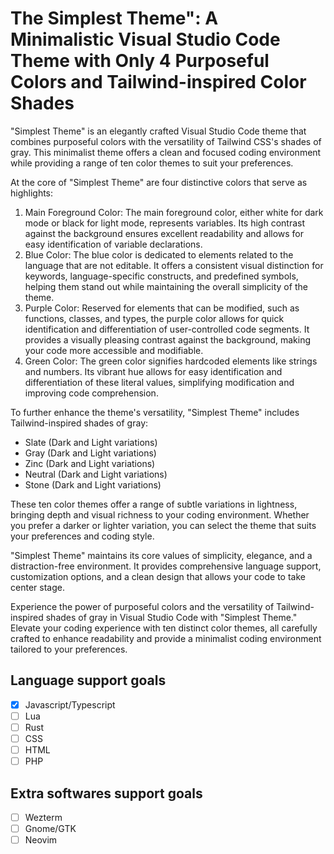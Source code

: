 # The Simplest Theme": A Minimalistic Visual Studio Code Theme with Only 4 Purposeful Colors and Tailwind-inspired Color Shades

"Simplest Theme" is an elegantly crafted Visual Studio Code theme that combines purposeful colors with the versatility of Tailwind CSS's shades of gray. This minimalist theme offers a clean and focused coding environment while providing a range of ten color themes to suit your preferences.

At the core of "Simplest Theme" are four distinctive colors that serve as highlights:

1. Main Foreground Color: The main foreground color, either white for dark mode or black for light mode, represents variables. Its high contrast against the background ensures excellent readability and allows for easy identification of variable declarations.
2. Blue Color: The blue color is dedicated to elements related to the language that are not editable. It offers a consistent visual distinction for keywords, language-specific constructs, and predefined symbols, helping them stand out while maintaining the overall simplicity of the theme.
3. Purple Color: Reserved for elements that can be modified, such as functions, classes, and types, the purple color allows for quick identification and differentiation of user-controlled code segments. It provides a visually pleasing contrast against the background, making your code more accessible and modifiable.
4. Green Color: The green color signifies hardcoded elements like strings and numbers. Its vibrant hue allows for easy identification and differentiation of these literal values, simplifying modification and improving code comprehension.

To further enhance the theme's versatility, "Simplest Theme" includes Tailwind-inspired shades of gray:

- Slate (Dark and Light variations)
- Gray (Dark and Light variations)
- Zinc (Dark and Light variations)
- Neutral (Dark and Light variations)
- Stone (Dark and Light variations)

These ten color themes offer a range of subtle variations in lightness, bringing depth and visual richness to your coding environment. Whether you prefer a darker or lighter variation, you can select the theme that suits your preferences and coding style.

"Simplest Theme" maintains its core values of simplicity, elegance, and a distraction-free environment. It provides comprehensive language support, customization options, and a clean design that allows your code to take center stage.

Experience the power of purposeful colors and the versatility of Tailwind-inspired shades of gray in Visual Studio Code with "Simplest Theme." Elevate your coding experience with ten distinct color themes, all carefully crafted to enhance readability and provide a minimalist coding environment tailored to your preferences.

## Language support goals
- [x] Javascript/Typescript
- [ ] Lua
- [ ] Rust
- [ ] CSS
- [ ] HTML
- [ ] PHP

## Extra softwares support goals
- [ ] Wezterm
- [ ] Gnome/GTK
- [ ] Neovim
